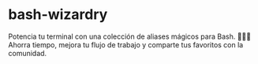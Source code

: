 # bash-wizardry
Potencia tu terminal con una colección de aliases mágicos para Bash. 🧙‍♂️✨ Ahorra tiempo, mejora tu flujo de trabajo y comparte tus favoritos con la comunidad.
